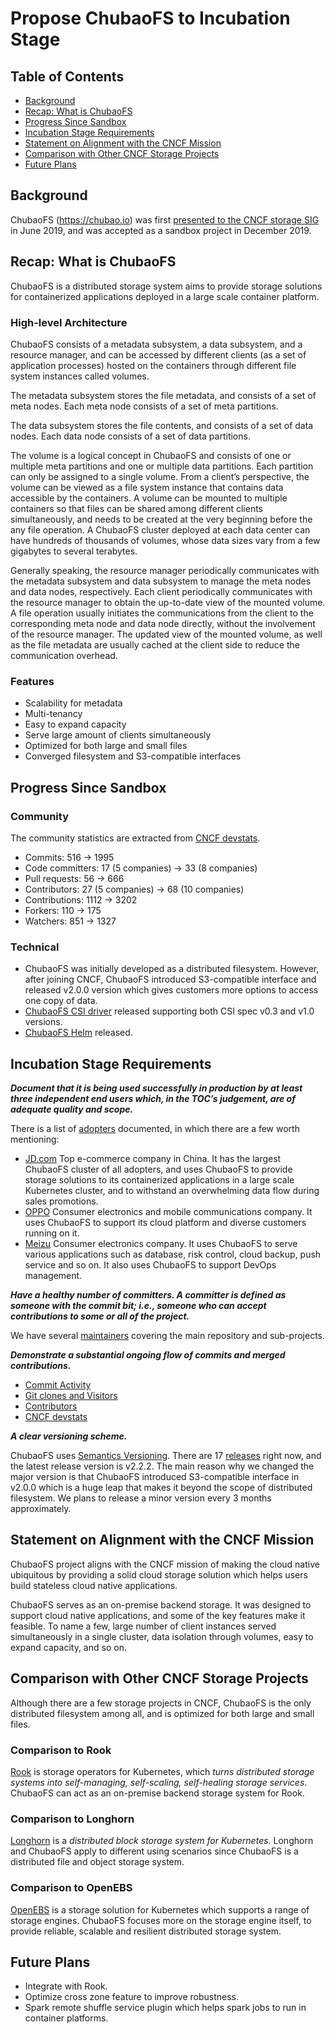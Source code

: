 # Propose ChubaoFS to Incubation Stage 

## Table of Contents

- [Background](#background)
- [Recap: What is ChubaoFS](#recap-what-is-chubaofs)
- [Progress Since Sandbox](#progress-since-sandbox)
- [Incubation Stage Requirements](#incubation-stage-requirements)
- [Statement on Alignment with the CNCF Mission](#statement-on-alignment-with-the-cncf-mission)
- [Comparison with Other CNCF Storage Projects](#comparison-with-other-cncf-storage-projects)
- [Future Plans](#future-plans)

## Background

ChubaoFS (https://chubao.io) was first [presented to the CNCF storage SIG](https://docs.google.com/document/d/15Cnz3AHooqtml0xWhF6Hgei4gpWiRJbwoVCO_pN2z4c/edit?usp=sharing) in June 2019, and was accepted as a sandbox project in December 2019.

## Recap: What is ChubaoFS

ChubaoFS is a distributed storage system aims to provide storage solutions for containerized applications deployed in a large scale container platform. 

### High-level Architecture

ChubaoFS consists of a metadata subsystem, a data subsystem, and a resource manager, and can be accessed by different clients (as a set of application processes) hosted on the containers through different file system instances called volumes.

The metadata subsystem stores the file metadata, and consists of a set of meta nodes. Each meta node consists of a set of meta partitions.

The data subsystem stores the file contents, and consists of a set of data nodes. Each data node consists of a set of data partitions.

The volume is a logical concept in ChubaoFS and consists of one or multiple meta partitions and one or multiple data partitions. Each partition can only be assigned to a single volume. From a client’s perspective, the volume can be viewed as a file system instance that contains data accessible by the containers. A volume can be mounted to multiple containers so that files can be shared among different clients simultaneously, and needs to be created at the very beginning before the any file operation. A ChubaoFS cluster deployed at each data center can have hundreds of thousands of volumes, whose data sizes vary from a few gigabytes to several terabytes.

Generally speaking, the resource manager periodically communicates with the metadata subsystem and data subsystem to manage the meta nodes and data nodes, respectively. Each client periodically communicates with the resource manager to obtain the up-to-date view of the mounted volume. A file operation usually initiates the communications from the client to the corresponding meta node and data node directly, without the involvement of the resource manager. The updated view of the mounted volume, as well as the file metadata are usually cached at the client side to reduce the communication overhead.

### Features

- Scalability for metadata
- Multi-tenancy
- Easy to expand capacity
- Serve large amount of clients simultaneously
- Optimized for both large and small files
- Converged filesystem and S3-compatible interfaces

## Progress Since Sandbox

### Community

The community statistics are extracted from [CNCF devstats](https://chubaofs.devstats.cncf.io/).

- Commits: 516 -> 1995
- Code committers: 17 (5 companies) -> 33 (8 companies)
- Pull requests: 56 -> 666
- Contributors: 27 (5 companies) -> 68 (10 companies)
- Contributions: 1112 -> 3202
- Forkers: 110 -> 175
- Watchers: 851 -> 1327

### Technical

- ChubaoFS was initially developed as a distributed filesystem. However, after joining CNCF, ChubaoFS introduced S3-compatible interface and released v2.0.0 version which gives customers more options to access one copy of data.
- [ChubaoFS CSI driver](https://github.com/chubaofs/chubaofs-csi) released supporting both CSI spec v0.3 and v1.0 versions.
- [ChubaoFS Helm](https://github.com/chubaofs/chubaofs-helm) released.

## Incubation Stage Requirements

**_Document that it is being used successfully in production by at least three independent end users which, in the TOC’s judgement, are of adequate quality and scope._**

There is a list of [adopters](https://github.com/chubaofs/chubaofs/blob/master/ADOPTERS.md) documented, in which there are a few worth mentioning:

- [JD.com](https://www.jd.com) Top e-commerce company in China. It has the largest ChubaoFS cluster of all adopters, and uses ChubaoFS to provide storage solutions to its containerized applications in a large scale Kubernetes cluster, and to withstand an overwhelming data flow during sales promotions.
- [OPPO](https://www.oppo.com) Consumer electronics and mobile communications company. It uses ChubaoFS to support its cloud platform and diverse customers running on it.
- [Meizu](https://www.meizu.com) Consumer electronics company. It uses ChubaoFS to serve various applications such as database, risk control, cloud backup, push service and so on. It also uses ChubaoFS to support DevOps management.

**_Have a healthy number of committers. A committer is defined as someone with the commit bit; i.e., someone who can accept contributions to some or all of the project._**

We have several [maintainers](https://github.com/chubaofs/chubaofs/blob/master/MAINTAINERS.md) covering the main repository and sub-projects.

**_Demonstrate a substantial ongoing flow of commits and merged contributions._**

- [Commit Activity](https://github.com/chubaofs/chubaofs/graphs/commit-activity)
- [Git clones and Visitors](https://github.com/chubaofs/chubaofs/graphs/traffic)
- [Contributors](https://github.com/chubaofs/chubaofs/graphs/contributors)
- [CNCF devstats](https://chubaofs.devstats.cncf.io/)

**_A clear versioning scheme._**

ChubaoFS uses [Semantics Versioning](https://semver.org/). There are 17 [releases](https://github.com/chubaofs/chubaofs/releases) right now, and the latest release version is v2.2.2. The main reason why we changed the major version is that ChubaoFS introduced S3-compatible interface in v2.0.0 which is a huge leap that makes it beyond the scope of distributed filesystem. We plans to release a minor version every 3 months approximately.


## Statement on Alignment with the CNCF Mission

ChubaoFS project aligns with the CNCF mission of making the cloud native ubiquitous by providing a solid cloud storage solution which helps users build stateless cloud native applications.

ChubaoFS serves as an on-premise backend storage. It was designed to support cloud native applications, and some of the key features make it feasible. To name a few, large number of client instances served simultaneously in a single cluster, data isolation through volumes, easy to expand capacity, and so on.

## Comparison with Other CNCF Storage Projects

Although there are a few storage projects in CNCF, ChubaoFS is the only distributed filesystem among all, and is optimized for both large and small files.

### Comparison to Rook

[Rook](https://rook.io/) is storage operators for Kubernetes, which _turns distributed storage systems into self-managing, self-scaling, self-healing storage services_. ChubaoFS can act as an on-premise backend storage system for Rook.

### Comparison to Longhorn

[Longhorn](https://longhorn.io) is a _distributed block storage system for Kubernetes_. Longhorn and ChubaoFS apply to different using scenarios since ChubaoFS is a distributed file and object storage system.

### Comparison to OpenEBS

[OpenEBS](https://openebs.io) is a storage solution for Kubernetes which supports a range of storage engines. ChubaoFS focuses more on the storage engine itself, to provide reliable, scalable and resilient distributed storage system.

## Future Plans

- Integrate with Rook.
- Optimize cross zone feature to improve robustness.
- Spark remote shuffle service plugin which helps spark jobs to run in container platforms.
